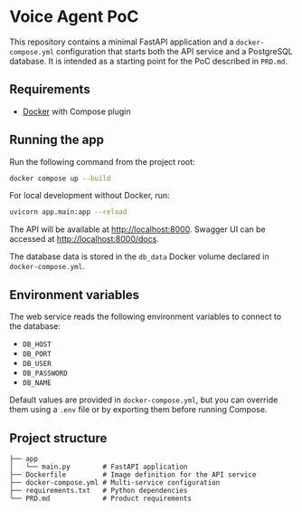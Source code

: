 # Voice Agent PoC

This repository contains a minimal FastAPI application and a `docker-compose.yml` configuration that starts both the API service and a PostgreSQL database. It is intended as a starting point for the PoC described in `PRD.md`.

## Requirements
- [Docker](https://docs.docker.com/get-docker/) with Compose plugin

## Running the app
Run the following command from the project root:

```bash
docker compose up --build
```

For local development without Docker, run:

```bash
uvicorn app.main:app --reload
```

The API will be available at [http://localhost:8000](http://localhost:8000). Swagger UI can be accessed at [http://localhost:8000/docs](http://localhost:8000/docs).

The database data is stored in the `db_data` Docker volume declared in `docker-compose.yml`.

## Environment variables
The web service reads the following environment variables to connect to the database:

- `DB_HOST`
- `DB_PORT`
- `DB_USER`
- `DB_PASSWORD`
- `DB_NAME`

Default values are provided in `docker-compose.yml`, but you can override them using a `.env` file or by exporting them before running Compose.

## Project structure
```
├── app
│   └── main.py        # FastAPI application
├── Dockerfile         # Image definition for the API service
├── docker-compose.yml # Multi-service configuration
├── requirements.txt   # Python dependencies
└── PRD.md             # Product requirements
```
